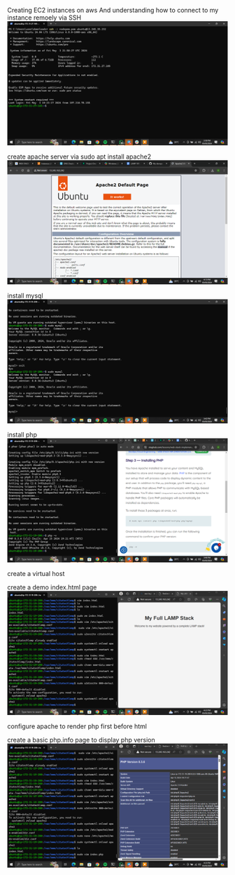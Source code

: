 Creating EC2 instances on aws
And understanding how to connect to my instance remoely via SSH    ![LAMP 101](https://github.com/citadelict/My-devops-Journey/raw/main/LAMP/images/lamp%20101.png)

create apache server via sudo apt install apache2    ![LAMP 101](https://github.com/citadelict/My-devops-Journey/blob/main/LAMP/images/apache%20default%20page.png)

install mysql     ![LAMP 101](https://github.com/citadelict/My-devops-Journey/blob/main/LAMP/images/install%20apache%26mysql.png)

install php  ![LAMP 101](https://github.com/citadelict/My-devops-Journey/blob/main/LAMP/images/installed%20php.png)

create a virtual host

create a demo index.html page     ![LAMP 101](https://github.com/citadelict/My-devops-Journey/blob/main/LAMP/images/deployed%20html%20index%20page.png)

configure apache to render php first before html  

create a basic php.info page to display php version    ![LAMP 101](https://github.com/citadelict/My-devops-Journey/blob/main/LAMP/images/successfully%20deployed%20php%20web%20page.png)


